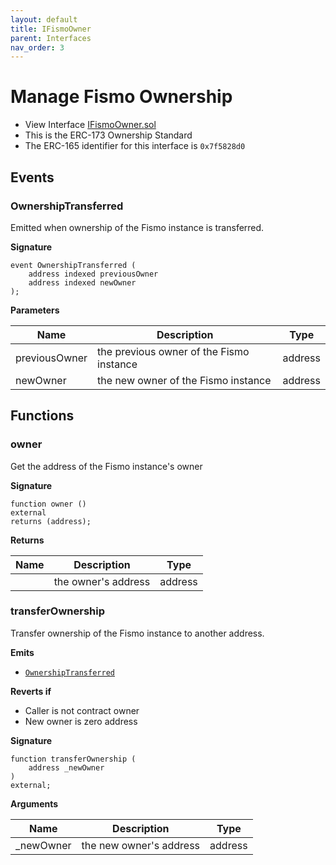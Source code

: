 ```yaml
---
layout: default
title: IFismoOwner
parent: Interfaces
nav_order: 3
---
```

# Manage Fismo Ownership
* View Interface [IFismoOwner.sol](https://github.com/cliffhall/Fismo/blob/main/contracts/interfaces/IFismoOwner.sol)
* This is the ERC-173 Ownership Standard
* The ERC-165 identifier for this interface is `0x7f5828d0`

## Events

### OwnershipTransferred
Emitted when ownership of the Fismo instance is transferred.

**Signature**
```solidity
event OwnershipTransferred (
    address indexed previousOwner
    address indexed newOwner
);
```
**Parameters**

| Name         | Description                              | Type    |
|--------------|------------------------------------------|---------|
| previousOwner    | the previous owner of the Fismo instance | address |
| newOwner    | the new owner of the Fismo instance      | address |

## Functions

### owner
Get the address of the Fismo instance's owner

**Signature**
```solidity
function owner () 
external
returns (address);
```

**Returns**

| Name          | Description                   | Type    |
|---------------|-------------------------------|---------|
|       | the owner's address  | address |

### transferOwnership
Transfer ownership of the Fismo instance to another address.

**Emits**
- [`OwnershipTransferred`](#ownershiptransferred)

**Reverts if**
- Caller is not contract owner
- New owner is zero address

**Signature**
```solidity
function transferOwnership (
    address _newOwner
) 
external;
```

**Arguments**

| Name           | Description                    | Type    |
|----------------|--------------------------------|---------|
| _newOwner      | the new owner's address  | address |